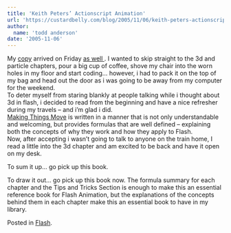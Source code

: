 ```yaml
---
title: 'Keith Peters’ Actionscript Animation'
url: 'https://custardbelly.com/blog/2005/11/06/keith-peters-actionscript-animation/'
author:
  name: 'todd anderson'
date: '2005-11-06'
---
```


My [copy](http://www.amazon.com/exec/obidos/ASIN/1590595181/ref%3Dnosim/friendofed-20/002-6945995-2040025) arrived on Friday [as well ](http://www.ericd.net/2005/11/foe-actionscript-animation-making.inc). I wanted to skip straight to the 3d and particle chapters, pour a big cup of coffee, shove my chair into the worn holes in my floor and start coding… however, i had to pack it on the top of my bag and head out the door as i was going to be away from my computer for the weekend.  
To deter myself from staring blankly at people talking while i thought about 3d in flash, i decided to read from the beginning and have a nice refresher during my travels – and i’m glad i did.  
[Making Things Move](http://www.amazon.com/exec/obidos/ASIN/1590595181/ref%3Dnosim/friendofed-20/002-6945995-2040025) is written in a manner that is not only understandable and welcoming, but provides formulas that are well defined – explaining both the concepts of why they work and how they apply to Flash.  
Now, after accepting i wasn’t going to talk to anyone on the train home, I read a little into the 3d chapter and am excited to be back and have it open on my desk.

To sum it up… go pick up this book.

To draw it out… go pick up this book now. The formula summary for each chapter and the Tips and Tricks Section is enough to make this an essential reference book for Flash Animation, but the explanations of the concepts behind them in each chapter make this an essential book to have in my library.

Posted in [Flash](https://custardbelly.com/blog/category/flash/).
